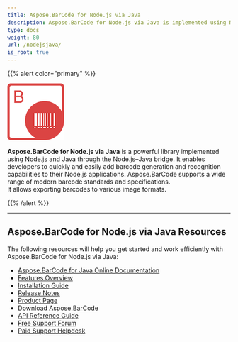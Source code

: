 ```yaml
---
title: Aspose.BarCode for Node.js via Java
description: Aspose.BarCode for Node.js via Java is implemented using Node.js and Java through nodejs-java bridge. It allows developers to quickly and easily add barcode generation and recognition functionality to their Node.js applications.
type: docs
weight: 80
url: /nodejsjava/
is_root: true
---
```


{{% alert color="primary" %}}

![Aspose.BarCode for Node.js via Java](aspose-barcode-for-node-js-via-java-home_1)

**Aspose.BarCode for Node.js via Java** is a powerful library implemented 
using Node.js and Java through the Node.js–Java bridge.
It enables developers to quickly and easily add barcode generation and recognition 
capabilities to their Node.js applications.
Aspose.BarCode supports a wide range of modern barcode standards and specifications.  
It allows exporting barcodes to various image formats.

{{% /alert %}}

---

## Aspose.BarCode for Node.js via Java Resources

The following resources will help you get started and work efficiently with Aspose.BarCode for Node.js via Java:

- <a href="https://docs.aspose.com/barcode/nodejsjava/" target="_blank">Aspose.BarCode for Java Online Documentation</a>
- <a href="https://docs.aspose.com/barcode/nodejsjava/features/" target="_blank">Features Overview</a>
- <a href="https://docs.aspose.com/barcode/nodejsjava/installation/" target="_blank">Installation Guide</a>
- <a href="https://releases.aspose.com/barcode/nodejs/release-notes/" target="_blank">Release Notes</a>
- <a href="https://products.aspose.com/barcode/nodejs-java" target="_blank">Product Page</a>
- <a href="https://releases.aspose.com/barcode/nodejs/" target="_blank">Download Aspose.BarCode</a>
- <a href="https://reference.aspose.com/barcode/nodejs/" target="_blank">API Reference Guide</a>
- <a href="https://forum.aspose.com/c/barcode" target="_blank">Free Support Forum</a>
- <a href="https://helpdesk.aspose.com/" target="_blank">Paid Support Helpdesk</a>

